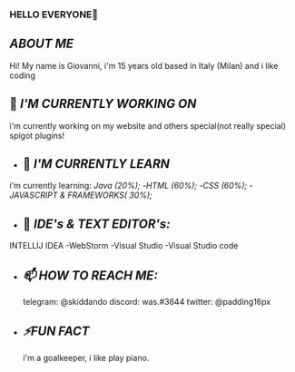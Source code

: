 ### HELLO EVERYONE👋


## _ABOUT ME_

Hi! My name is Giovanni, i'm 15 years old based in Italy (Milan) and i like coding



##  🔭 _I'M CURRENTLY WORKING ON_

i'm currently working on my website and others special(not really special) spigot plugins!
 
- ## 🌱 _I'M CURRENTLY LEARN_

i'm currently learning:
_Java (20%);_
-_HTML (60%);_
-_CSS (60%);_
-_JAVASCRIPT & FRAMEWORKS( 30%);_


- ## 💎 _IDE's & TEXT EDITOR's:_ 
 INTELLIJ IDEA
-WebStorm
-Visual Studio
-Visual Studio code



- ## _📫 HOW TO REACH ME:_
  
  telegram: @skiddando 
  discord: was.#3644
  twitter: @padding16px

- ##  _⚡FUN FACT_
    
    i'm a goalkeeper, i like play piano.

